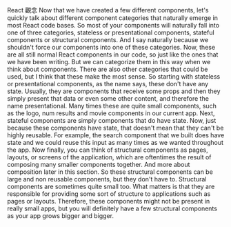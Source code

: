 React 觀念
Now that we have created
a few different components,
let's quickly talk about different component categories
that naturally emerge in most React code bases.
So most of your components will naturally fall
into one of three categories,
stateless or presentational components,
stateful components or structural components.
And I say naturally
because we shouldn't force our components
into one of these categories.
Now, these are all still normal React components
in our code, so just like the ones
that we have been writing.
But we can categorize them in this way
when we think about components.
There are also other categories that could be used,
but I think that these make the most sense.
So starting with stateless or presentational components,
as the name says, these don't have any state.
Usually, they are components that receive some props
and then they simply present that data
or even some other content,
and therefore the name presentational.
Many times these are quite small components,
such as the logo, num results
and movie components in our current app.
Next, stateful components are simply components
that do have state.
Now, just because these components have state,
that doesn't mean that they can't be highly reusable.
For example, the search component that we built
does have state and we could reuse this input
as many times as we wanted throughout the app.
Now finally, you can think of structural components
as pages, layouts, or screens of the application,
which are oftentimes the result
of composing many smaller components together.
And more about composition later in this section.
So these structural components can be large
and non reusable components, but they don't have to.
Structural components are sometimes quite small too.
What matters is that they are responsible
for providing some sort of structure
to applications such as pages or layouts.
Therefore, these components might not be present
in really small apps,
but you will definitely have a few structural components
as your app grows bigger and bigger.